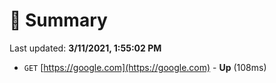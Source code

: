 # 📖 Summary
Last updated: **3/11/2021, 1:55:02 PM**

- `GET` [https://google.com](https://google.com) - **Up** (108ms)

